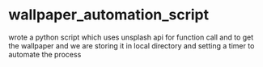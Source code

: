 # wallpaper_automation_script
wrote a python script which uses unsplash api for function call and to get the wallpaper and we are storing it in local directory and setting a timer to automate the process 
